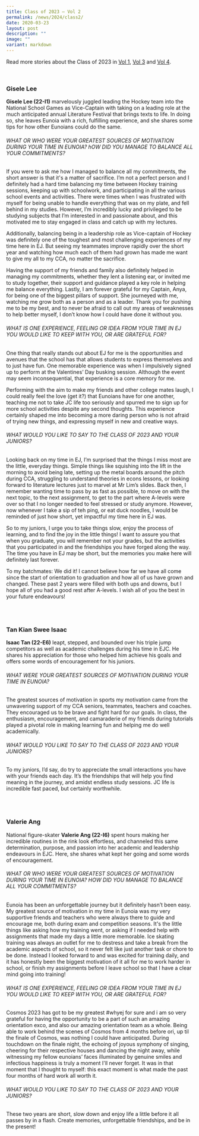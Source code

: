 ```yaml
---
title: Class of 2023 – Vol 2
permalink: /news/2024/class2/
date: 2020-03-23
layout: post
description: ""
image: ""
variant: markdown
---
```

Read more stories about the Class of 2023 in&nbsp;[Vol 1](https://eunoiajc.moe.edu.sg/news/2024/class1/),&nbsp;[Vol 3](https://eunoiajc.moe.edu.sg/news/2024/class3/)&nbsp;and&nbsp;[Vol 4](https://eunoiajc.moe.edu.sg/news/2024/class4/).

<br>

### Gisele Lee

**Gisele Lee (22-I1)** marvelously juggled leading the Hockey team into the National School Games as Vice-Captain with taking on a leading role at the much anticipated annual Literature Festival that brings texts to life. In doing so, she leaves Eunoia with a rich, fulfilling experience, and she shares some tips for how other Eunoians could do the same. 

###### WHAT OR WHO WERE YOUR GREATEST SOURCES OF MOTIVATION DURING YOUR TIME IN EUNOIA? hOW DID YOU MANAGE TO BALANCE ALL YOUR COMMITMENTS?

If you were to ask me how I managed to balance all my commitments, the short answer is that it's a matter of sacrifice. I’m not a perfect person and I definitely had a hard time balancing my time between Hockey training sessions, keeping up with schoolwork, and participating in all the various school events and activities. There were times when I was frustrated with myself for being unable to handle everything that was on my plate, and fell behind in my studies. However, I’m incredibly lucky and privileged to be studying subjects that I’m interested in and passionate about, and this motivated me to stay engaged in class and catch up with my lectures.<br>

Additionally, balancing being in a leadership role as Vice-captain of Hockey was definitely one of the toughest and most challenging experiences of my time here in EJ. But seeing my teammates improve rapidly over the short year and watching how much each of them had grown has made me want to give my all to my CCA, no matter the sacrifice.<br>

Having the support of my friends and family also definitely helped in managing my commitments, whether they lent a listening ear, or invited me to study together, their support and guidance played a key role in helping me balance everything. Lastly, I am forever grateful for my Captain, Anya, for being one of the biggest pillars of support. She journeyed with me, watching me grow both as a person and as a leader. Thank you for pushing me to be my best, and to never be afraid to call out my areas of weaknesses to help better myself, I don’t know how I could have done it without you.


###### WHAT IS ONE EXPERIENCE, FEELING OR IDEA FROM YOUR TIME IN EJ YOU WOULD LIKE TO KEEP WITH YOU, OR ARE GRATEFUL FOR?

One thing that really stands out about EJ for me is the opportunities and avenues that the school has that allows students to express themselves and to just have fun. One memorable experience was when I impulsively signed up to perform at the Valentines’ Day busking session. Although the event may seem inconsequential, that experience is a core memory for me.<br>

Performing with the aim to make my friends and other college mates laugh, I could really feel the love (get it?) that Eunoians have for one another, teaching me not to take JC life too seriously and spurred me to sign up for more school activities despite any second thoughts. This experience certainly shaped me into becoming a more daring person who is not afraid of trying new things, and expressing myself in new and creative ways.


###### WHAT WOULD YOU LIKE TO SAY TO THE CLASS OF 2023 AND YOUR JUNIORS?

Looking back on my time in EJ, I’m surprised that the things I miss most are the little, everyday things. Simple things like squishing into the lift in the morning to avoid being late, setting up the metal boards around the pitch during CCA, struggling to understand theories in econs lessons, or looking forward to literature lectures just to marvel at Mr Lim’s slides. Back then, I remember wanting time to pass by as fast as possible, to move on with the next topic, to the next assignment, to get to the part where A-levels were over so that I no longer needed to feel stressed or study anymore. However, now whenever I take a sip of teh ping, or eat duck noodles, I would be reminded of just how short, yet impactful my time here in EJ was.<br>
 
So to my juniors, I urge you to take things slow, enjoy the process of learning, and to find the joy in the little things! I want to assure you that when you graduate, you will remember not your grades, but the activities that you participated in and the friendships you have forged along the way. The time you have in EJ may be short, but the memories you make here will definitely last forever.<br>

To my batchmates: We did it! I cannot believe how far we have all come since the start of orientation to graduation and how all of us have grown and changed. These past 2 years were filled with both ups and downs, but I hope all of you had a good rest after A-levels. I wish all of you the best in your future endeavours!

<br><br>

### Tan Kian Swee Isaac

**Isaac Tan (22-E6)** leapt, stepped, and bounded over his triple jump competitors as well as academic challenges during his time in EJC. He shares his appreciation for those who helped him achieve his goals and offers some words of encouragement for his juniors.

###### WHAT WERE YOUR GREATEST SOURCES OF MOTIVATION DURING YOUR TIME IN EUNOIA?

The greatest sources of motivation in sports my motivation came from the unwavering support of my CCA seniors, teammates, teachers and coaches. They encouraged us to be brave and fight hard for our goals. In class, the enthusiasm, encouragement, and camaraderie of my friends during tutorials played a pivotal role in making learning fun and helping me do well academically. 

###### WHAT WOULD YOU LIKE TO SAY TO THE CLASS OF 2023 AND YOUR JUNIORS?

To my juniors, I’d say, do try to appreciate the small interactions you have with your friends each day. It’s the friendships that will help you find meaning in the journey, and amidst endless study sessions. JC life is incredible fast paced, but certainly worthwhile.

<br><br>

### Valerie Ang

National figure-skater **Valerie Ang (22-I6)** spent hours making her incredible routines in the rink look effortless, and channeled this same determination, purpose, and passion into her academic and leadership endeavours in EJC. Here, she shares what kept her going and some words of encouragement.

###### WHAT OR WHO WERE YOUR GREATEST SOURCES OF MOTIVATION DURING YOUR TIME IN EUNOIA? HOW DID YOU MANAGE TO BALANCE ALL YOUR COMMITMENTS?

Eunoia has been an unforgettable journey but it definitely hasn’t been easy. My greatest source of motivation in my time in Eunoia was my very supportive friends and teachers who were always there to guide and encourage me, both during exam and competition seasons. It's the little things like asking how my training went, or asking if I needed help with assignments that made my days a little more memorable. Ice skating training was always an outlet for me to destress and take a break from the academic aspects of school, so it never felt like just another task or chore to be done. Instead I looked forward to and was excited for training daily, and it has honestly been the biggest motivation of it all for me to work harder in school, or finish my assignments before I leave school so that I have a clear mind going into training!

###### WHAT IS ONE EXPERIENCE, FEELING OR IDEA FROM YOUR TIME IN EJ YOU WOULD LIKE TO KEEP WITH YOU, OR ARE GRATEFUL FOR?

Cosmos 2023 has got to be my greatest #whyej for sure and i am so very grateful for having the opportunity to be a part of such an amazing orientation exco, and also our amazing orientation team as a whole. Being able to work behind the scenes of Cosmos from 4 months before ori, up til the finale of Cosmos, was nothing I could have anticipated. During touchdown on the finale night, the echoing of joyous symphony of singing, cheering for their respective houses and dancing the night away, while witnessing my fellow eunoians’ faces illuminated by genuine smiles and infectious happiness is truly a moment I'll never forget. It was in that moment that I thought to myself: this exact moment is what made the past four months of hard work all worth it.

###### WHAT WOULD YOU LIKE TO SAY TO THE CLASS OF 2023 AND YOUR JUNIORS?

These two years are short, slow down and enjoy life a little before it all passes by in a flash. Create memories, unforgettable friendships, and be in the present!

<br><br>